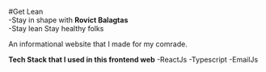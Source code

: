 #Get Lean </br>
-Stay in shape with <strong>Rovict Balagtas</strong></br>
-Stay lean Stay healthy folks</br>


An informational website that I made for my comrade.

**Tech Stack that I used in this frontend web**
-ReactJs
-Typescript 
-EmailJs




